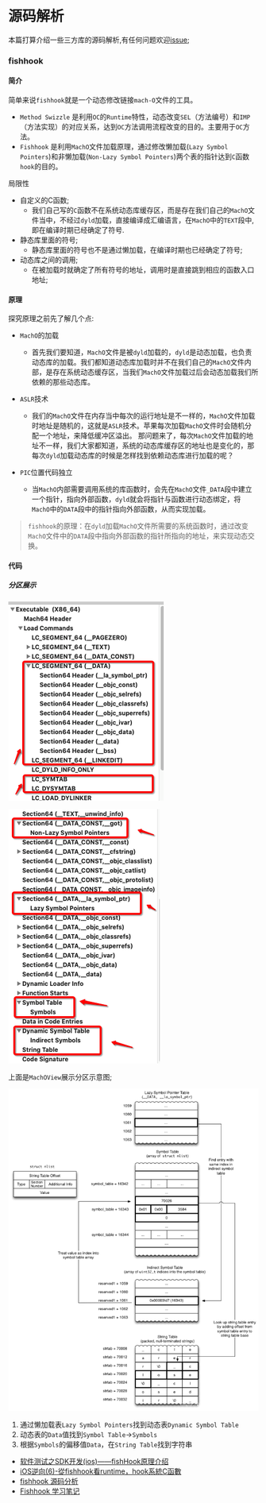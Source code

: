 # 源码解析
本篇打算介绍一些三方库的源码解析,有任何问题欢迎[issue](https://github.com/binzi56/iOSSmallKnowledgePool/issues);

### fishhook
#### 简介
简单来说`fishhook`就是一个动态修改链接`mach-O`文件的工具。
* `Method Swizzle` 是利用`OC`的`Runtime`特性，动态改变`SEL`（方法编号）和`IMP`（方法实现）的对应关系，达到`OC`方法调用流程改变的目的。主要用于`OC`方法。
* `Fishhook` 是利用`MachO`文件加载原理，通过修改懒加载(`Lazy Symbol Pointers`)和非懒加载(`Non-Lazy Symbol Pointers`)两个表的指针达到`C`函数`hook`的目的。

局限性
* 自定义的C函数;
   * 我们自己写的`C`函数不在系统动态库缓存区，而是存在我们自己的`MachO`文件当中，不经过`dyld`加载，直接编译成汇编语言，在`MachO`中的`TEXT`段中, 即在编译时期已经确定了符号.
* 静态库里面的符号;
   * 静态库里面的符号也不是通过懒加载，在编译时期也已经确定了符号;
* 动态库之间的调用;
   * 在被加载时就确定了所有符号的地址，调用时是直接跳到相应的函数入口地址;

#### 原理
探究原理之前先了解几个点:
* `MachO`的加载
   * 首先我们要知道，`MachO`文件是被`dyld`加载的，`dyld`是动态加载，也负责动态库的加载。我们都知道动态库加载时并不在我们自己的`MachO`文件内部，是存在系统动态缓存区，当我们`MachO`文件加载过后会动态加载我们所依赖的那些动态库。
* `ASLR`技术
   * 我们的`MachO`文件在内存当中每次的运行地址是不一样的，`MachO`文件加载时地址是随机的，这就是`ASLR`技术。苹果每次加载`MachO`文件时会随机分配一个地址，来降低缓冲区溢出。
那问题来了，每次`MachO`文件加载的地址不一样，我们大家都知道，系统的动态库缓存区的地址也是变化的，那每次`dyld`加载动态库的时候是怎样找到依赖动态库进行加载的呢？

* `PIC`位置代码独立
   * 当`MachO`内部需要调用系统的库函数时，会先在`MachO`文件`_DATA`段中建立一个指针，指向外部函数，`dyld`就会将指针与函数进行动态绑定，将`MachO`中的`DATA`段中的指针指向外部函数，从而实现加载。

> `fishhook`的原理：在`dyld`加载`MachO`文件所需要的系统函数时，通过改变`MachO`文件中的`DATA`段中指向外部函数的指针所指向的地址，来实现动态交换。


#### 代码
##### 分区展示
![](./resources/fishhook1.png)

![](./resources/fishhook2.png)

上面是`MachOView`展示分区示意图;

![官方调用原理](./resources/fishhook调用原理.png)
1. 通过懒加载表`Lazy Symbol Pointers`找到动态表`Dynamic Symbol Table`
2. 动态表的`Data`值找到`Symbol Table`->`Symbols`
3. 根据`Symbols`的偏移值`Data`，在`String Table`找到字符串


* [软件测试之SDK开发(ios)——fishHook原理介绍](https://blog.csdn.net/lfdanding/article/details/102925530)
* [iOS逆向(6)-從fishhook看runtime，hook系統C函數](https://www.jishuwen.com/d/2Ppr/zh-hk)
* [fishhook 源码分析](https://www.jianshu.com/p/065f41c76234)
* [Fishhook 学习笔记](https://www.jianshu.com/p/6514b0a9d7c4)
